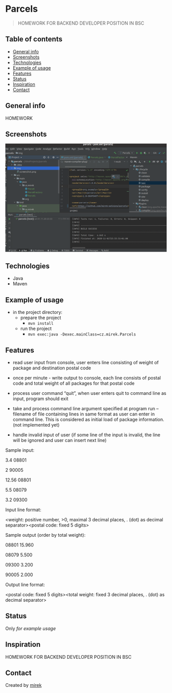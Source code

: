 # Parcels
> HOMEWORK FOR BACKEND DEVELOPER POSITION IN BSC

## Table of contents
* [General info](#general-info)
* [Screenshots](#screenshots)
* [Technologies](#technologies)
* [Example  of usage](#example-of-usage)
* [Features](#features)
* [Status](#status)
* [Inspiration](#inspiration)
* [Contact](#contact)

## General info
HOMEWORK

## Screenshots
![Example screenshot](./img/screenshot.png)

## Technologies
* Java
* Maven

## Example of usage
* in the project directory:
  * prepare the project    
    * `mvn install` 
  * run the project    
    * `mvn exec:java -Dexec.mainClass=cz.mirek.Parcels`

## Features
- read user input from console, user enters line consisting of weight of package and destination postal code

- once per minute - write output to console, each line consists of postal code and total weight of all packages for that postal code

- process user command “quit”, when user enters quit to command line as input, program should exit

- take and process command line argument specified at program run – filename of file containing lines in same format as user can enter in command line. This is considered as initial load of package information. (not implemented yet)

- handle invalid input of user (if some line of the input is invalid, the line will be ignored and user can insert next line)


Sample input:

3.4 08801

2 90005

12.56 08801

5.5 08079

3.2 09300


Input line format:

<weight: positive number, >0, maximal 3 decimal places, . (dot) as decimal separator><space><postal code: fixed 5 digits>


Sample output (order by total weight):

08801 15.960

08079 5.500

09300 3.200

90005 2.000


Output line format:

<postal code: fixed 5 digits><space><total weight: fixed 3 decimal places, . (dot) as decimal separator>

## Status
Only _for example usage_

## Inspiration
HOMEWORK FOR BACKEND DEVELOPER POSITION IN BSC

## Contact
Created by [mirek](mailto:mirek.321@gmail.com)